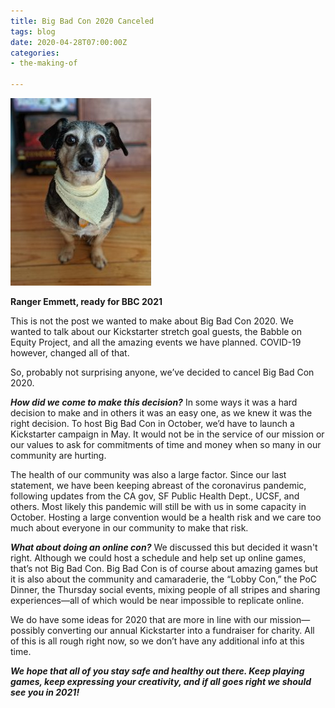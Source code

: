 ```yaml
---
title: Big Bad Con 2020 Canceled
tags: blog
date: 2020-04-28T07:00:00Z
categories:
- the-making-of

---
```

![Ranger Emmett, ready for BBC 2021](/images/Emmett-Volunteer-225x300.jpg) 

**Ranger Emmett, ready for BBC 2021**

This is not the post we wanted to make about Big Bad Con 2020. We wanted to talk about our Kickstarter stretch goal guests, the Babble on Equity Project, and all the amazing events we have planned. COVID-19 however, changed all of that.

So, probably not surprising anyone, we’ve decided to cancel Big Bad Con 2020.

**_How did we come to make this decision?_** In some ways it was a hard decision to make and in others it was an easy one, as we knew it was the right decision. To host Big Bad Con in October, we’d have to launch a Kickstarter campaign in May. It would not be in the service of our mission or our values to ask for commitments of time and money when so many in our community are hurting.

The health of our community was also a large factor. Since our last statement, we have been keeping abreast of the coronavirus pandemic, following updates from the CA gov, SF Public Health Dept., UCSF, and others. Most likely this pandemic will still be with us in some capacity in October. Hosting a large convention would be a health risk and we care too much about everyone in our community to make that risk.

**_What about doing an online con?_** We discussed this but decided it wasn't right. Although we could host a schedule and help set up online games, that’s not Big Bad Con. Big Bad Con is of course about amazing games but it is also about the community and camaraderie, the “Lobby Con,” the PoC Dinner, the Thursday social events, mixing people of all stripes and sharing experiences—all of which would be near impossible to replicate online.

We do have some ideas for 2020 that are more in line with our mission—possibly converting our annual Kickstarter into a fundraiser for charity. All of this is all rough right now, so we don’t have any additional info at this time.

**_We hope that all of you stay safe and healthy out there. Keep playing games, keep expressing your creativity, and if all goes right we should see you in 2021!_**